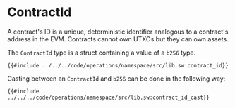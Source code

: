 # ContractId

A contract's ID is a unique, deterministic identifier analogous to a contract's address in the EVM. Contracts cannot own UTXOs but they can own assets.

The `ContractId` type is a struct containing a value of a `b256` type. 

```sway
{{#include ../../../code/operations/namespace/src/lib.sw:contract_id}}
```

Casting between an `ContractId` and `b256` can be done in the following way:

```sway
{{#include ../../../code/operations/namespace/src/lib.sw:contract_id_cast}}
```
